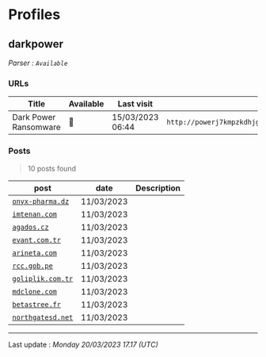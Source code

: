 # Profiles

## **darkpower**


_Parser : `Available`_

### URLs
| Title | Available | Last visit | fqdn | Screenshot 
|---|---|---|---|---|
|  Dark Power Ransomware | 🔴 | 15/03/2023 06:44 | `http://powerj7kmpzkdhjg4szvcxxgktgk36ezpjxvtosylrpey7svpmrjyuyd.onion` | <a href="https://www.ransomware.live/screenshots/powerj7kmpzkdhjg4szvcxxgktgk36ezpjxvtosylrpey7svpmrjyuyd-onion.png" target=_blank>📸</a> | 

### Posts

> 10 posts found

| post | date | Description
|---|---|---|
| [`onyx-pharma.dz`](https://google.com/search?q=onyx-pharma.dz) | 11/03/2023 |  |
| [`imtenan.com`](https://google.com/search?q=imtenan.com) | 11/03/2023 |  |
| [`agados.cz`](https://google.com/search?q=agados.cz) | 11/03/2023 |  |
| [`evant.com.tr`](https://google.com/search?q=evant.com.tr) | 11/03/2023 |  |
| [`arineta.com`](https://google.com/search?q=arineta.com) | 11/03/2023 |  |
| [`rcc.gob.pe`](https://google.com/search?q=rcc.gob.pe) | 11/03/2023 |  |
| [`goliplik.com.tr`](https://google.com/search?q=goliplik.com.tr) | 11/03/2023 |  |
| [`mdclone.com`](https://google.com/search?q=mdclone.com) | 11/03/2023 |  |
| [`betastree.fr`](https://google.com/search?q=betastree.fr) | 11/03/2023 |  |
| [`northgatesd.net`](https://google.com/search?q=northgatesd.net) | 11/03/2023 |  |

 --- 


Last update : _Monday 20/03/2023 17.17 (UTC)_
